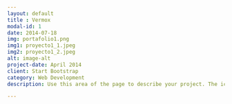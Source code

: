 ```yaml
---
layout: default
title : Vermox
modal-id: 1
date: 2014-07-18
img: portafolio1.png
img1: proyecto1_1.jpeg
img2: proyecto1_2.jpeg
alt: image-alt
project-date: April 2014
client: Start Bootstrap
category: Web Development
description: Use this area of the page to describe your project. The icon above is part of a free icon set by <a href="https://sellfy.com/p/8Q9P/jV3VZ/">Flat Icons</a>. On their website, you can download their free set with 16 icons, or you can purchase the entire set with 146 icons for only $12!

---
```



